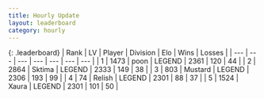 ```yaml
---
title: Hourly Update
layout: leaderboard
category: hourly
---
```


{: .leaderboard}
| Rank | LV | Player | Division | Elo | Wins | Losses |
| --- | --- | --- | --- | --- | --- | --- |
| <span data-change="0">1</span> | 1473 | <span title="ID: 540690">poon</span> | LEGEND | <span data-change="0">2361</span> | <span data-change="0">120</span> | <span data-change="0">44</span> |
| <span data-change="0">2</span> | 2864 | <span title="ID: 353063">Sktima</span> | LEGEND | <span data-change="0">2333</span> | <span data-change="0">149</span> | <span data-change="0">38</span> |
| <span data-change="0">3</span> | 803 | <span title="ID: 611082">Mustard</span> | LEGEND | <span data-change="0">2306</span> | <span data-change="0">193</span> | <span data-change="0">99</span> |
| <span data-change="2">4</span> | 74 | <span title="ID: 758005">Relish</span> | LEGEND | <span data-change="11">2301</span> | <span data-change="3">88</span> | <span data-change="1">37</span> |
| <span data-change="-1">5</span> | 1524 | <span title="ID: 200908">Xaura</span> | LEGEND | <span data-change="0">2301</span> | <span data-change="0">101</span> | <span data-change="0">50</span> |
